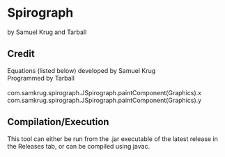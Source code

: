 # Spirograph

by Samuel Krug and Tarball

## Credit

Equations (listed below) developed by Samuel Krug<br/>
Programmed by Tarball<br/><br/>
com.samkrug.spirograph.JSpirograph.paintComponent(Graphics).x<br/>
com.samkrug.spirograph.JSpirograph.paintComponent(Graphics).y<br/>

## Compilation/Execution

This tool can either be run from the .jar executable of the latest release in the Releases tab, or can be compiled using javac.
